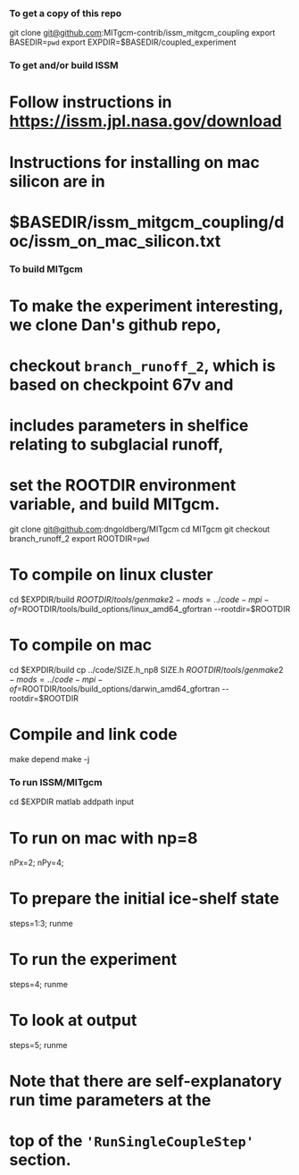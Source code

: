 ### To get a copy of this repo
  git clone git@github.com:MITgcm-contrib/issm_mitgcm_coupling
  export BASEDIR=`pwd`
  export EXPDIR=$BASEDIR/coupled_experiment

### To get and/or build ISSM
# Follow instructions in https://issm.jpl.nasa.gov/download
# Instructions for installing on mac silicon are in
# $BASEDIR/issm_mitgcm_coupling/doc/issm_on_mac_silicon.txt

### To build MITgcm
# To make the experiment interesting, we clone Dan's github repo,
# checkout `branch_runoff_2`, which is based on checkpoint 67v and
# includes parameters in shelfice relating to subglacial runoff,
# set the ROOTDIR environment variable, and build MITgcm.
  git clone git@github.com:dngoldberg/MITgcm
  cd MITgcm
  git checkout branch_runoff_2
  export ROOTDIR=`pwd`

# To compile on linux cluster
  cd $EXPDIR/build
  $ROOTDIR/tools/genmake2 -mods=../code -mpi -of=$ROOTDIR/tools/build_options/linux_amd64_gfortran --rootdir=$ROOTDIR

# To compile on mac
  cd $EXPDIR/build
  cp ../code/SIZE.h_np8 SIZE.h
  $ROOTDIR/tools/genmake2 -mods=../code -mpi -of=$ROOTDIR/tools/build_options/darwin_amd64_gfortran --rootdir=$ROOTDIR

# Compile and link code
  make depend
  make -j

### To run ISSM/MITgcm
  cd $EXPDIR
  matlab
  addpath input

# To run on mac with np=8
  nPx=2; nPy=4;

# To prepare the initial ice-shelf state
  steps=1:3; runme
  
# To run the experiment
  steps=4; runme

# To look at output
  steps=5; runme

# Note that there are self-explanatory run time parameters at the
# top of the `'RunSingleCoupleStep'` section.
